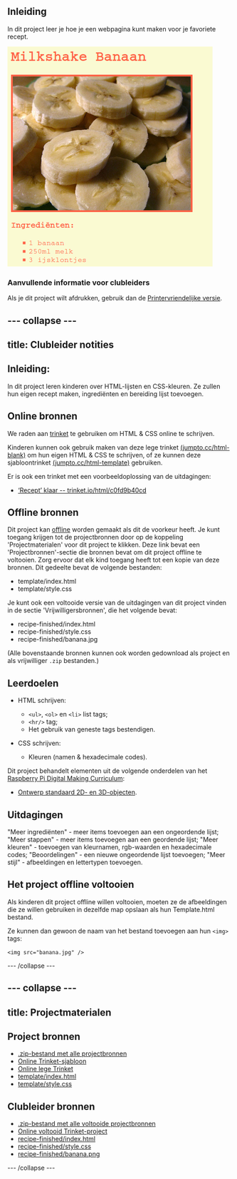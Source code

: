 ## Inleiding

In dit project leer je hoe je een webpagina kunt maken voor je favoriete recept.

![screenshot](images/recipe-final.png)

### Aanvullende informatie voor clubleiders

Als je dit project wilt afdrukken, gebruik dan de [Printervriendelijke versie](https://projects.raspberrypi.org/nl-NL/projects/recipe/print).

--- collapse ---
---
title: Clubleider notities
---

## Inleiding:

In dit project leren kinderen over HTML-lijsten en CSS-kleuren. Ze zullen hun eigen recept maken, ingrediënten en bereiding lijst toevoegen.

## Online bronnen

We raden aan [trinket](https://trinket.io/) te gebruiken om HTML & CSS online te schrijven.

Kinderen kunnen ook gebruik maken van deze lege trinket [(jumpto.cc/html-blank)](http://jumpto.cc/html-blank) om hun eigen HTML & CSS te schrijven, of ze kunnen deze sjabloontrinket [(jumpto.cc/html-template)](http://jumpto.cc/html-template) gebruiken.

Er is ook een trinket met een voorbeeldoplossing van de uitdagingen:

+ [‘Recept’ klaar -- trinket.io/html/c0fd9b40cd](https://trinket.io/html/2ccdf3663d)

## Offline bronnen

Dit project kan [offline](https://www.codeclubprojects.org/en-GB/resources/webdev-working-offline/) worden gemaakt als dit de voorkeur heeft. Je kunt toegang krijgen tot de projectbronnen door op de koppeling 'Projectmaterialen' voor dit project te klikken. Deze link bevat een 'Projectbronnen'-sectie die bronnen bevat om dit project offline te voltooien. Zorg ervoor dat elk kind toegang heeft tot een kopie van deze bronnen. Dit gedeelte bevat de volgende bestanden:

+ template/index.html
+ template/style.css

Je kunt ook een voltooide versie van de uitdagingen van dit project vinden in de sectie 'Vrijwilligersbronnen', die het volgende bevat:

+ recipe-finished/index.html
+ recipe-finished/style.css
+ recipe-finished/banana.jpg

(Alle bovenstaande bronnen kunnen ook worden gedownload als project en als vrijwilliger `.zip` bestanden.)

## Leerdoelen

+ HTML schrijven:
    
    + `<ul>`, `<ol>` en `<li>` list tags;
    + `<hr/>` tag;
    + Het gebruik van geneste tags bestendigen.

+ CSS schrijven:
    
    + Kleuren (namen & hexadecimale codes).

Dit project behandelt elementen uit de volgende onderdelen van het [Raspberry Pi Digital Making Curriculum](http://rpf.io/curriculum):

+ [Ontwerp standaard 2D- en 3D-objecten](https://www.raspberrypi.org/curriculum/design/creator).

## Uitdagingen

"Meer ingrediënten" - meer items toevoegen aan een ongeordende lijst; "Meer stappen" - meer items toevoegen aan een geordende lijst; "Meer kleuren" - toevoegen van kleurnamen, rgb-waarden en hexadecimale codes; "Beoordelingen" - een nieuwe ongeordende lijst toevoegen; "Meer stijl" - afbeeldingen en lettertypen toevoegen.

## Het project offline voltooien

Als kinderen dit project offline willen voltooien, moeten ze de afbeeldingen die ze willen gebruiken in dezelfde map opslaan als hun Template.html bestand.

Ze kunnen dan gewoon de naam van het bestand toevoegen aan hun `<img>` tags:

    <img src="banana.jpg" />
    

--- /collapse ---

--- collapse ---
---
title: Projectmaterialen
---

## Project bronnen

+ [.zip-bestand met alle projectbronnen](resources/recipe-project-resources.zip)
+ [Online Trinket-sjabloon](http://jumpto.cc/trinket-template)
+ [Online lege Trinket](http://jumpto.cc/trinket-blank)
+ [template/index.html](resources/template-index.html)
+ [template/style.css](resources/template-style.css)

## Clubleider bronnen

+ [.zip-bestand met alle voltooide projectbronnen](resources/recipe-volunteer-resources.zip)
+ [Online voltooid Trinket-project](https://trinket.io/html/2ccdf3663d)
+ [recipe-finished/index.html](resources/recipe-finished-index.html)
+ [recipe-finished/style.css](resources/recipe-finished-style.css)
+ [recipe-finished/banana.png](resources/recipe-finished-banana.png)

--- /collapse ---
